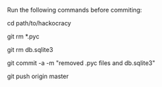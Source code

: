 Run the following commands before commiting:

cd path/to/hackocracy

git rm *.pyc

git rm db.sqlite3

git commit -a -m "removed .pyc files and db.sqlite3"

git push origin master